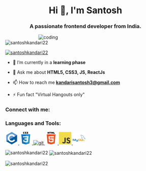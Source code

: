 <h1 align="center">Hi 👋, I'm Santosh</h1>
<h3 align="center">A passionate frontend developer from India.</h3>
<img align="right" alt="coding" width="400" src="https://media.tenor.com/flflC6GFzO8AAAAd/sultan-alrefaei-programmer.gif">


<p align="left"> <img src="https://komarev.com/ghpvc/?username=santoshkandari22&label=Profile%20views&color=0e75b6&style=flat" alt="santoshkandari22" /> </p>

<p align="left"> <a href="https://github.com/ryo-ma/github-profile-trophy"><img src="https://github-profile-trophy.vercel.app/?username=santoshkandari22" alt="santoshkandari22" /></a> </p>

- 🌱 I’m currently in a **learning phase**

- 💬 Ask me about **HTML5, CSS3, JS, ReactJs**

- 📫 How to reach me **kandarisantosh3@gmail.com**

- ⚡ Fun fact "Virtual Hangouts only" 

<h3 align="left">Connect with me:</h3>
<p align="left">
</p>

<h3 align="left">Languages and Tools:</h3>
<p align="left"> <a href="https://www.cprogramming.com/" target="_blank" rel="noreferrer"> <img src="https://raw.githubusercontent.com/devicons/devicon/master/icons/c/c-original.svg" alt="c" width="40" height="40"/> </a> <a href="https://www.w3schools.com/css/" target="_blank" rel="noreferrer"> <img src="https://raw.githubusercontent.com/devicons/devicon/master/icons/css3/css3-original-wordmark.svg" alt="css3" width="40" height="40"/> </a> <a href="https://git-scm.com/" target="_blank" rel="noreferrer"> <img src="https://www.vectorlogo.zone/logos/git-scm/git-scm-icon.svg" alt="git" width="40" height="40"/> </a> <a href="https://www.w3.org/html/" target="_blank" rel="noreferrer"> <img src="https://raw.githubusercontent.com/devicons/devicon/master/icons/html5/html5-original-wordmark.svg" alt="html5" width="40" height="40"/> </a> <a href="https://developer.mozilla.org/en-US/docs/Web/JavaScript" target="_blank" rel="noreferrer"> <img src="https://raw.githubusercontent.com/devicons/devicon/master/icons/javascript/javascript-original.svg" alt="javascript" width="40" height="40"/> </a> <a href="https://www.mysql.com/" target="_blank" rel="noreferrer"> <img src="https://raw.githubusercontent.com/devicons/devicon/master/icons/mysql/mysql-original-wordmark.svg" alt="mysql" width="40" height="40"/> </a> </p>

<p><img align="left" src="https://github-readme-stats.vercel.app/api/top-langs?username=santoshkandari22&show_icons=true&locale=en&layout=compact" alt="santoshkandari22" /></p>

<p>&nbsp;<img align="center" src="https://github-readme-stats.vercel.app/api?username=santoshkandari22&show_icons=true&locale=en" alt="santoshkandari22" /></p>

<p><img align="center" src="https://github-readme-streak-stats.herokuapp.com/?user=santoshkandari22&" alt="santoshkandari22" /></p>
